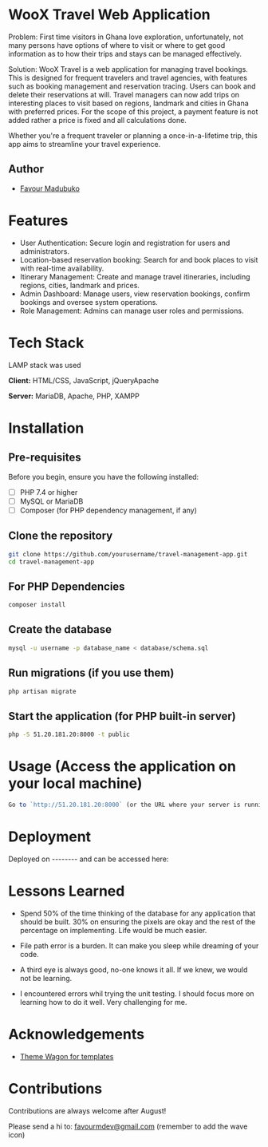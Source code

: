 
# WooX Travel Web Application
Problem: First time visitors in Ghana love exploration, unfortunately, not many persons have options of where to visit or where to get good information as to how their trips and stays can be managed effectively.

Solution: WooX Travel is a web application for managing travel bookings. This is designed for frequent travelers and travel agencies, with features such as booking management and reservation tracing. Users can book and delete their reservations at will. Travel managers can now add trips on interesting places to visit based on regions, landmark and cities in Ghana with preferred prices. For the scope of this project, a payment feature is not added rather a price is fixed and all calculations done.

Whether you're a frequent traveler or planning a once-in-a-lifetime trip, this app aims to streamline your travel experience.



## Author

- [Favour Madubuko](https://www.github.com/favouralgo)


# Features

- User Authentication: Secure login and registration for users and administrators.
- Location-based reservation booking: Search for and book places to visit with real-time availability.
- Itinerary Management: Create and manage travel itineraries, including regions, cities, landmark and prices.
- Admin Dashboard: Manage users, view reservation bookings, confirm bookings and oversee system operations. 
- Role Management: Admins can manage user roles and permissions.


# Tech Stack

LAMP stack was used

**Client:** HTML/CSS, JavaScript, jQueryApache 

**Server:** MariaDB, Apache, PHP, XAMPP


# Installation

## Pre-requisites
Before you begin, ensure you have the following installed:

- [ ]  PHP 7.4 or higher
- [ ]  MySQL or MariaDB
- [ ]  Composer (for PHP dependency management, if any)

## Clone the repository

```bash
git clone https://github.com/yourusername/travel-management-app.git
cd travel-management-app
```

## For PHP Dependencies
```bash
composer install
```

## Create the database
```bash 
mysql -u username -p database_name < database/schema.sql
```

## Run migrations (if you use them)
```bash 
php artisan migrate
```

## Start the application (for PHP built-in server)
```bash 
php -S 51.20.181.20:8000 -t public
```




    
# Usage (Access the application on your local machine)

```javascript
Go to `http://51.20.181.20:8000` (or the URL where your server is running).
```


# Deployment

Deployed on -------- and can be accessed here: 




# Lessons Learned

- Spend 50% of the time thinking of the database for any application that should be built. 30% on ensuring the pixels are okay and the rest of the percentage on implementing. Life would be much easier.

- File path error is a burden. It can make you sleep while dreaming of your code. 

- A third eye is always good, no-one knows it all. If we knew, we would not be learning.

- I encountered errors whil trying the unit testing. I should focus more on learning how to do it well. Very challenging for me.


# Acknowledgements

 - [Theme Wagon for templates](https://themewagon.com)




# Contributions

Contributions are always welcome after August!

Please send a hi to: favourmdev@gmail.com (remember to add the wave icon)


